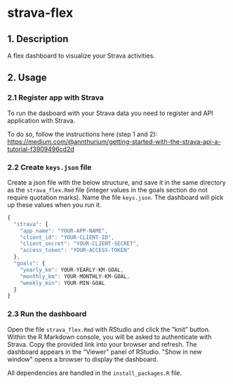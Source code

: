 # strava-flex

## 1. Description
A flex dashboard to visualize your Strava activities.

## 2. Usage
### 2.1 Register app with Strava
To run the dasboard with your Strava data you need to register and API application with Strava.  

To do so, follow the instructions here (step 1 and 2):  
<https://medium.com/@annthurium/getting-started-with-the-strava-api-a-tutorial-f3909496cd2d>

### 2.2 Create `keys.json` file
Create a json file with the below structure, and save it in the same directory as the `strava_flex.Rmd` file (integer values in the goals section do not require quotation marks). Name the file `keys.json`. The dashboard will pick up these values when you run it.

```javascript
{
  "strava": {
    "app_name": "YOUR-APP-NAME",
    "client_id": "YOUR-CLIENT-ID",
    "client_secret": "YOUR-CLIENT-SECRET",
    "access_token": "YOUR-ACCESS-TOKEN"
  },
  "goals": {
    "yearly_km": YOUR-YEARLY-KM-GOAL,
    "monthly_km": YOUR-MONTHLY-KM-GOAL,
    "weekly_min": YOUR-MIN-GOAL
  }
}
```

### 2.3 Run the dashboard
Open the file `strava_flex.Rmd` with RStudio and click the "knit" button. Within the R Markdown console, you will be asked to authenticate with Strava. Copy the provided link into your browser and refresh. The dashboard appears in the "Viewer" panel of RStudio. "Show in new window" opens a browser to display the dashboard.

All dependencies are handled in the `install_packages.R` file.
